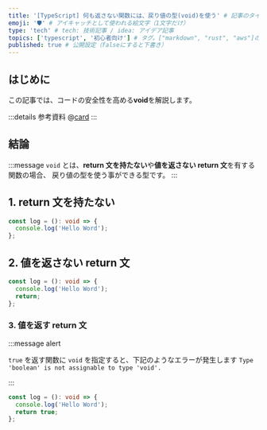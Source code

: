 ```yaml
---
title: '[TypeScript] 何も返さない関数には、戻り値の型(void)を使う' # 記事のタイトル
emoji: '🛡' # アイキャッチとして使われる絵文字（1文字だけ）
type: 'tech' # tech: 技術記事 / idea: アイデア記事
topics: ['typescript', '初心者向け'] # タグ。["markdown", "rust", "aws"]のように指定する
published: true # 公開設定（falseにすると下書き）
---
```


## はじめに

この記事では、コードの安全性を高める**void**を解説します。

:::details 参考資料
@[card](https://www.oreilly.co.jp/books/9784814400362/)
:::

## 結論

:::message
`void` とは、**return 文を持たない**や**値を返さない return 文**を有する関数の場合、
戻り値の型を使う事ができる型です。
:::

## 1. return 文を持たない

```ts
const log = (): void => {
  console.log('Hello Word');
};
```

## 2. 値を返さない return 文

```ts
const log = (): void => {
  console.log('Hello Word');
  return;
};
```

### 3. 値を返す return 文

:::message alert

`true` を返す関数に `void` を指定すると、下記のようなエラーが発生します
`Type 'boolean' is not assignable to type 'void'.`

:::

```ts
const log = (): void => {
  console.log('Hello Word');
  return true;
};
```
